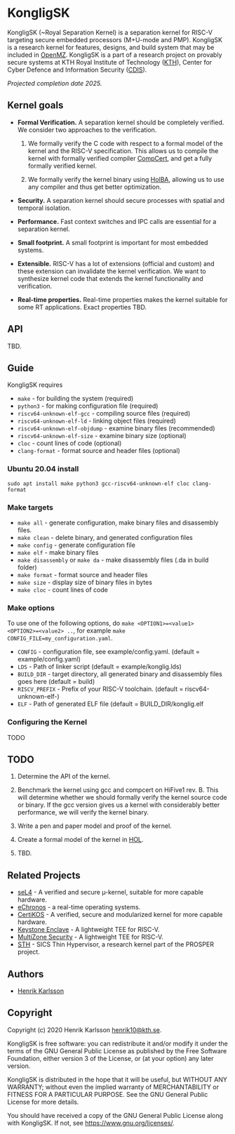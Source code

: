 # KongligSK
KongligSK (~Royal Separation Kernel) is a separation kernel for RISC-V targeting secure embedded processors (M+U-mode and PMP). KongligSK is a research kernel for features, designs, and build system that may be included in [OpenMZ](https://github.com/castor-software/openmz). KongligSK is a part of a research project on provably secure systems at KTH Royal Institute of Technology ([KTH](https://www.kth.se/en)), Center for Cyber Defence and Information Security ([CDIS](https://www.kth.se/cdis)).

*Projected completion date 2025.*

## Kernel goals

- **Formal Verification.** A separation kernel should be completely verified. We consider two approaches to the verification.

    1. We formally verify the C code with respect to a formal model of the kernel and the RISC-V specification. This allows us to compile the kernel with formally verified compiler [CompCert](https://github.com/AbsInt/CompCert), and get a fully formally verified kernel.

    2. We formally verify the kernel binary using [HolBA](https://github.com/kth-step/HolBA), allowing us to use any compiler and thus get better optimization.

- **Security.** A separation kernel should secure processes with spatial and temporal isolation.

- **Performance.** Fast context switches and IPC calls are essential for a separation kernel.

- **Small footprint.** A small footprint is important for most embedded systems.

- **Extensible.** RISC-V has a lot of extensions (official and custom) and these extension can invalidate the kernel verification. We want to synthesize kernel code that extends the kernel functionality and verification.

- **Real-time properties.** Real-time properties makes the kernel suitable for some RT applications. Exact properties TBD.

## API
TBD.

## Guide
KongligSK requires
- `make` - for building the system (required) 
- `python3` - for making configuration file (required)
- `riscv64-unknown-elf-gcc` - compiling source files (required)
- `riscv64-unknown-elf-ld` - linking object files (required)
- `riscv64-unknown-elf-objdump` - examine binary files (recommended)
- `riscv64-unknown-elf-size` - examine binary size (optional) 
- `cloc` - count lines of code (optional)
- `clang-format` - format source and header files (optional)

### Ubuntu 20.04 install
```
sudo apt install make python3 gcc-riscv64-unknown-elf cloc clang-format
```

### Make targets
- `make all` - generate configuration, make binary files and disassembly files.
- `make clean` - delete binary, and generated configuration files
- `make config` - generate configuration file
- `make elf` - make binary files
- `make disassembly` or `make da` - make disassembly files (.da in build folder) 
- `make format` - format source and header files
- `make size` - display size of binary files in bytes
- `make cloc` - count lines of code

### Make options
To use one of the following options, do `make <OPTION1>=<value1> <OPTION2>=<value2> ..`, for example `make CONFIG_FILE=my_configuration.yaml`.
- `CONFIG` - configuration file, see example/config.yaml. (default = example/config.yaml)
- `LDS` - Path of linker script (default = example/konglig.lds)
- `BUILD_DIR` -  target directory, all generated binary and disassembly files goes here (default = build)
- `RISCV_PREFIX` - Prefix of your RISC-V toolchain. (default = riscv64-unknown-elf-)
- `ELF` - Path of generated ELF file (default = BUILD\_DIR/konglig.elf

### Configuring the Kernel

TODO

## TODO

1. Determine the API of the kernel.

2. Benchmark the kernel using gcc and compcert on HiFive1 rev. B. This will determine whether we should formally verify the kernel source code or binary. If the gcc version gives us a kernel with considerably better performance, we will verify the kernel binary.

3. Write a pen and paper model and proof of the kernel.

4. Create a formal model of the kernel in [HOL](https://hol-theorem-prover.org/).

5. TBD.

## Related Projects 
- [seL4](https://sel4.systems/) - A verified and secure µ-kernel, suitable for more capable hardware.
- [eChronos](https://github.com/echronos/echronos) - a real-time operating systems.
- [CertiKOS](http://flint.cs.yale.edu/certikos/) - A verified, secure and modularized kernel for more capable hardware.
- [Keystone Enclave](https://github.com/keystone-enclave/keystone) - A lightweight TEE for RISC-V.
- [MultiZone Security](https://hex-five.com) - A lightweight TEE for RISC-V.
- [STH](https://bitbucket.org/sicssec/sth/src/master/) - SICS Thin Hypervisor, a research kernel part of the PROSPER project.

## Authors
- [Henrik Karlsson](https://github.com/HAKarlsson)

## Copyright
Copyright (c) 2020 Henrik Karlsson <henrik10@kth.se>.

KongligSK is free software: you can redistribute it and/or modify it under the terms of the GNU General Public License as published by the Free Software Foundation, either version 3 of the License, or (at your option) any later version.

KongligSK is distributed in the hope that it will be useful, but WITHOUT ANY WARRANTY; without even the implied warranty of MERCHANTABILITY or FITNESS FOR A PARTICULAR PURPOSE.  See the GNU General Public License for more details.

You should have received a copy of the GNU General Public License along with KongligSK.  If not, see <https://www.gnu.org/licenses/>.
